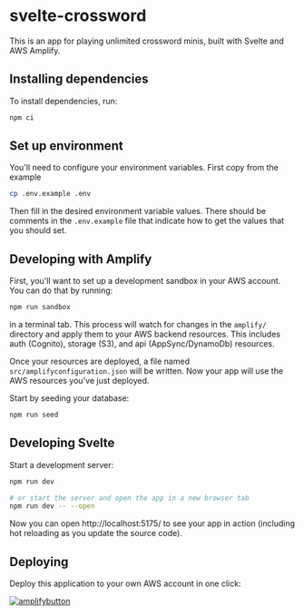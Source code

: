 # svelte-crossword

This is an app for playing unlimited crossword minis, built with Svelte and AWS Amplify.

## Installing dependencies

To install dependencies, run:

```bash
npm ci
```

## Set up environment

You'll need to configure your environment variables. First copy from the example

```bash
cp .env.example .env
```

Then fill in the desired environment variable values. There should be comments in the `.env.example` file that indicate how to get the values that you should set.

## Developing with Amplify

First, you'll want to set up a development sandbox in your AWS account. You can do that by running:

```bash
npm run sandbox
```

in a terminal tab. This process will watch for changes in the `amplify/` directory and apply them to your AWS backend resources. This includes auth (Cognito), storage (S3), and api (AppSync/DynamoDb) resources.

Once your resources are deployed, a file named `src/amplifyconfiguration.json` will be written. Now your app will use the AWS resources you've just deployed.

Start by seeding your database:

```bash
npm run seed
```

## Developing Svelte

Start a development server:

```bash
npm run dev

# or start the server and open the app in a new browser tab
npm run dev -- --open
```

Now you can open http://localhost:5175/ to see your app in action (including hot reloading as you update the source code).

## Deploying

Deploy this application to your own AWS account in one click:

[![amplifybutton](https://oneclick.amplifyapp.com/button.svg)](https://console.aws.amazon.com/amplify/home#/deploy?repo=https://github.com/johnpc/svelte-crossword)
